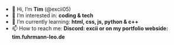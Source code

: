 - 👋 Hi, I’m **Tim** (@excii05)
- 👀 I’m interested in: **coding & tech**
- 🌱 I’m currently learning: **html, css, js, python & c++**
- 📫 How to reach me: **Discord: excii or on my portfolio webside: tim.fuhrmann-leo.de**
